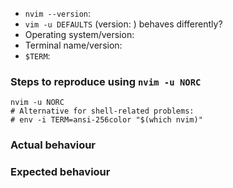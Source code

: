 <!-- Before reporting: search existing issues and check the FAQ. -->

- `nvim --version`:
- `vim -u DEFAULTS` (version: ) behaves differently?
- Operating system/version:
- Terminal name/version:
- `$TERM`:

### Steps to reproduce using `nvim -u NORC`

```
nvim -u NORC
# Alternative for shell-related problems:
# env -i TERM=ansi-256color "$(which nvim)"

```

### Actual behaviour

### Expected behaviour

